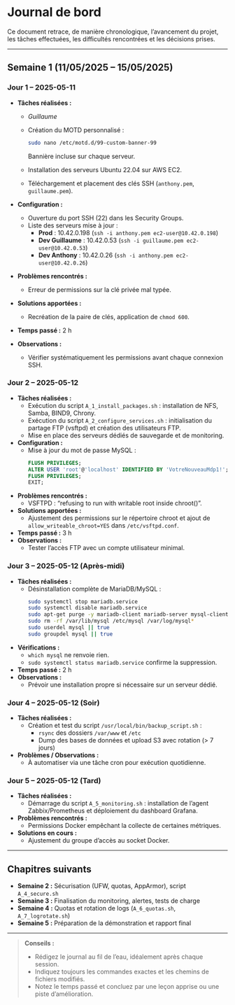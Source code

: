# Journal de bord

Ce document retrace, de manière chronologique, l’avancement du projet, les tâches effectuées, les difficultés rencontrées et les décisions prises.

---

## Semaine 1 (11/05/2025 – 15/05/2025)

### Jour 1 – 2025-05-11
- **Tâches réalisées :** 

  - *Guillaume*

  - Création du MOTD personnalisé :  
    ```bash
    sudo nano /etc/motd.d/99-custom-banner-99
    ```  
    Bannière incluse sur chaque serveur.  
  - Installation des serveurs Ubuntu 22.04 sur AWS EC2.  
  - Téléchargement et placement des clés SSH (`anthony.pem`, `guillaume.pem`).  
- **Configuration :**  
  - Ouverture du port SSH (22) dans les Security Groups.  
  - Liste des serveurs mise à jour :  
    - **Prod** : 10.42.0.198 (`ssh -i anthony.pem ec2-user@10.42.0.198`)  
    - **Dev Guillaume** : 10.42.0.53 (`ssh -i guillaume.pem ec2-user@10.42.0.53`)  
    - **Dev Anthony** : 10.42.0.26 (`ssh -i anthony.pem ec2-user@10.42.0.26`)  
- **Problèmes rencontrés :**  
  - Erreur de permissions sur la clé privée mal typée.  
- **Solutions apportées :**  
  - Recréation de la paire de clés, application de `chmod 600`.  
- **Temps passé :** 2 h  
- **Observations :**  
  - Vérifier systématiquement les permissions avant chaque connexion SSH.

### Jour 2 – 2025-05-12
- **Tâches réalisées :**  
  - Exécution du script `A_1_install_packages.sh` : installation de NFS, Samba, BIND9, Chrony.  
  - Exécution du script `A_2_configure_services.sh` : initialisation du partage FTP (vsftpd) et création des utilisateurs FTP.  
  - Mise en place des serveurs dédiés de sauvegarde et de monitoring.  
- **Configuration :**  
  - Mise à jour du mot de passe MySQL :  
    ```sql
    FLUSH PRIVILEGES;
    ALTER USER 'root'@'localhost' IDENTIFIED BY 'VotreNouveauMdp1!';
    FLUSH PRIVILEGES;
    EXIT;
    ```  
- **Problèmes rencontrés :**  
  - VSFTPD : “refusing to run with writable root inside chroot()”.  
- **Solutions apportées :**  
  - Ajustement des permissions sur le répertoire chroot et ajout de `allow_writeable_chroot=YES` dans `/etc/vsftpd.conf`.  
- **Temps passé :** 3 h  
- **Observations :**  
  - Tester l’accès FTP avec un compte utilisateur minimal.

### Jour 3 – 2025-05-12 (Après-midi)
- **Tâches réalisées :**  
  - Désinstallation complète de MariaDB/MySQL :  
    ```bash
    sudo systemctl stop mariadb.service
    sudo systemctl disable mariadb.service
    sudo apt-get purge -y mariadb-client mariadb-server mysql-client mysql-server
    sudo rm -rf /var/lib/mysql /etc/mysql /var/log/mysql*
    sudo userdel mysql || true
    sudo groupdel mysql || true
    ```  
- **Vérifications :**  
  - `which mysql` ne renvoie rien.  
  - `sudo systemctl status mariadb.service` confirme la suppression.  
- **Temps passé :** 2 h  
- **Observations :**  
  - Prévoir une installation propre si nécessaire sur un serveur dédié.

### Jour 4 – 2025-05-12 (Soir)
- **Tâches réalisées :**  
  - Création et test du script `/usr/local/bin/backup_script.sh` :  
    - `rsync` des dossiers `/var/www` et `/etc`  
    - Dump des bases de données et upload S3 avec rotation (> 7 jours)  
- **Problèmes / Observations :**  
  - À automatiser via une tâche cron pour exécution quotidienne.

### Jour 5 – 2025-05-12 (Tard)
- **Tâches réalisées :**  
  - Démarrage du script `A_5_monitoring.sh` : installation de l’agent Zabbix/Prometheus et déploiement du dashboard Grafana.  
- **Problèmes rencontrés :**  
  - Permissions Docker empêchant la collecte de certaines métriques.  
- **Solutions en cours :**  
  - Ajustement du groupe d’accès au socket Docker.

---

## Chapitres suivants

- **Semaine 2 :** Sécurisation (UFW, quotas, AppArmor), script `A_4_secure.sh`  
- **Semaine 3 :** Finalisation du monitoring, alertes, tests de charge  
- **Semaine 4 :** Quotas et rotation de logs (`A_6_quotas.sh`, `A_7_logrotate.sh`)  
- **Semaine 5 :** Préparation de la démonstration et rapport final

---

> **Conseils :**  
> - Rédigez le journal au fil de l’eau, idéalement après chaque session.  
> - Indiquez toujours les commandes exactes et les chemins de fichiers modifiés.  
> - Notez le temps passé et concluez par une leçon apprise ou une piste d’amélioration.  
